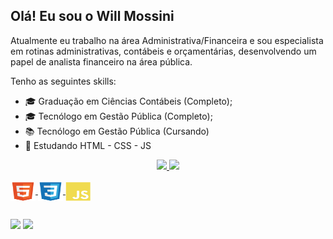 ## Olá! Eu sou o Will Mossini
  
  Atualmente eu trabalho na  área Administrativa/Financeira  e  sou  especialista  em rotinas  administrativas,  contábeis  e  orçamentárias, desenvolvendo  um  papel  de analista  financeiro  na  área  pública. 
 
  Tenho as seguintes skills:

- 🎓 Graduação em Ciências  Contábeis (Completo);
- 🎓 Tecnólogo em Gestão Pública (Completo);
- 📚 Tecnólogo em Gestão Pública (Cursando)
- 🌱 Estudando HTML - CSS - JS


<div align="center">
  <a href="https://github.com/MossiniWill">
  <img height="180em" src="https://github-readme-stats.vercel.app/api?username=MossiniWill&show_icons=true&theme=dark&include_all_commits=true&count_private=true"/>
  <img height="180em" src="https://github-readme-stats.vercel.app/api/top-langs/?username=MossiniWill&layout=compact&langs_count=7&theme=dark"/>
</div>
  <div style="display: inline_block"><br>
  <img align="center" alt="Will Mossini-HTML" height="30" width="40" src="https://raw.githubusercontent.com/devicons/devicon/master/icons/html5/html5-original.svg">
  <img align="center" alt="Will Mossini-CSS" height="30" width="40" src="https://raw.githubusercontent.com/devicons/devicon/master/icons/css3/css3-original.svg">
  <img align="center" alt="Will Mossini-Js" height="30" width="40" src="https://raw.githubusercontent.com/devicons/devicon/master/icons/javascript/javascript-plain.svg">
</div>
  
   ##
 
<div> 
  <a href = "mailto:willmossini@gmail.com"><img src="https://img.shields.io/badge/-Gmail-%23333?style=for-the-badge&logo=gmail&logoColor=white" target="_blank"></a>
  <a href="https://www.linkedin.com/in/wuilverson-h-mossini-b09895112/" target="_blank"><img src="https://img.shields.io/badge/-LinkedIn-%230077B5?style=for-the-badge&logo=linkedin&logoColor=white" target="_blank"></a> 
 
 </div>
